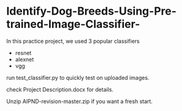 # Identify-Dog-Breeds-Using-Pre-trained-Image-Classifier-

In this practice project, we used 3 popular classifiers
- resnet
- alexnet
- vgg

run test_classifier.py to quickly test on uploaded images.

check Project Description.docx for details.

Unzip AIPND-revision-master.zip if you want a fresh start.